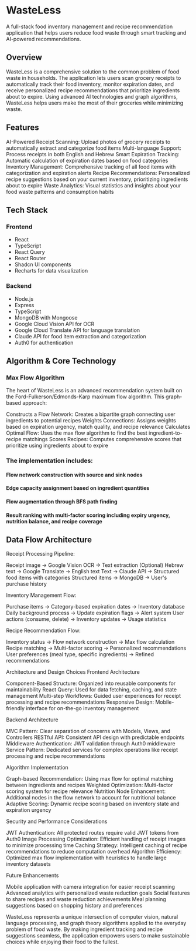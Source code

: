 # WasteLess

A full-stack food inventory management and recipe recommendation application that helps users reduce food waste through smart tracking and AI-powered recommendations.

## Overview

WasteLess is a comprehensive solution to the common problem of food waste in households. The application lets users scan grocery receipts to automatically track their food inventory, monitor expiration dates, and receive personalized recipe recommendations that prioritize ingredients about to expire. Using advanced AI technologies and graph algorithms, WasteLess helps users make the most of their groceries while minimizing waste.

## Features

AI-Powered Receipt Scanning: Upload photos of grocery receipts to automatically extract and categorize food items
Multi-language Support: Process receipts in both English and Hebrew
Smart Expiration Tracking: Automatic calculation of expiration dates based on food categories
Inventory Management: Comprehensive tracking of all food items with categorization and expiration alerts
Recipe Recommendations: Personalized recipe suggestions based on your current inventory, prioritizing ingredients about to expire
Waste Analytics: Visual statistics and insights about your food waste patterns and consumption habits

## Tech Stack

### Frontend

* React
* TypeScript
* React Query
* React Router
* Shadcn UI components
* Recharts for data visualization

### Backend

* Node.js
* Express
* TypeScript
* MongoDB with Mongoose
* Google Cloud Vision API for OCR
* Google Cloud Translate API for language translation
* Claude API for food item extraction and categorization
* Auth0 for authentication

## Algorithm & Core Technology
### Max Flow Algorithm
The heart of WasteLess is an advanced recommendation system built on the Ford-Fulkerson/Edmonds-Karp maximum flow algorithm. This graph-based approach:

Constructs a Flow Network: Creates a bipartite graph connecting user ingredients to potential recipes
Weights Connections: Assigns weights based on expiration urgency, match quality, and recipe relevance
Calculates Optimal Flow: Uses the max flow algorithm to find the best ingredient-to-recipe matchings
Scores Recipes: Computes comprehensive scores that prioritize using ingredients about to expire

### The implementation includes:

#### Flow network construction with source and sink nodes
#### Edge capacity assignment based on ingredient quantities
#### Flow augmentation through BFS path finding
#### Result ranking with multi-factor scoring including expiry urgency, nutrition balance, and recipe coverage

## Data Flow Architecture

Receipt Processing Pipeline:

Receipt image → Google Vision OCR → Text extraction
(Optional) Hebrew text → Google Translate → English text
Text → Claude API → Structured food items with categories
Structured items → MongoDB → User's purchase history


Inventory Management Flow:

Purchase items → Category-based expiration dates → Inventory database
Daily background process → Update expiration flags → Alert system
User actions (consume, delete) → Inventory updates → Usage statistics


Recipe Recommendation Flow:

Inventory status → Flow network construction → Max flow calculation
Recipe matching → Multi-factor scoring → Personalized recommendations
User preferences (meal type, specific ingredients) → Refined recommendations


Architecture and Design Choices
Frontend Architecture

Component-Based Structure: Organized into reusable components for maintainability
React Query: Used for data fetching, caching, and state management
Multi-step Workflows: Guided user experiences for receipt processing and recipe recommendations
Responsive Design: Mobile-friendly interface for on-the-go inventory management

Backend Architecture

MVC Pattern: Clear separation of concerns with Models, Views, and Controllers
RESTful API: Consistent API design with predictable endpoints
Middleware Authentication: JWT validation through Auth0 middleware
Service Pattern: Dedicated services for complex operations like receipt processing and recipe recommendations

Algorithm Implementation

Graph-based Recommendation: Using max flow for optimal matching between ingredients and recipes
Weighted Optimization: Multi-factor scoring system for recipe relevance
Nutrition Node Enhancement: Additional nodes in the flow network to account for nutritional balance
Adaptive Scoring: Dynamic recipe scoring based on inventory state and expiration urgency

Security and Performance Considerations

JWT Authentication: All protected routes require valid JWT tokens from Auth0
Image Processing Optimization: Efficient handling of receipt images to minimize processing time
Caching Strategy: Intelligent caching of recipe recommendations to reduce computation overhead
Algorithm Efficiency: Optimized max flow implementation with heuristics to handle large inventory datasets

Future Enhancements

Mobile application with camera integration for easier receipt scanning
Advanced analytics with personalized waste reduction goals
Social features to share recipes and waste reduction achievements
Meal planning suggestions based on shopping history and preferences


WasteLess represents a unique intersection of computer vision, natural language processing, and graph theory algorithms applied to the everyday problem of food waste. By making ingredient tracking and recipe suggestions seamless, the application empowers users to make sustainable choices while enjoying their food to the fullest.
